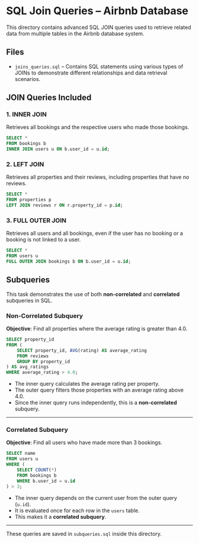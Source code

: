 # SQL Join Queries – Airbnb Database

This directory contains advanced SQL JOIN queries used to retrieve related data from multiple tables in the Airbnb database system.

## Files

- `joins_queries.sql` – Contains SQL statements using various types of JOINs to demonstrate different relationships and data retrieval scenarios.

## JOIN Queries Included

### 1. INNER JOIN
Retrieves all bookings and the respective users who made those bookings.

```sql
SELECT *
FROM bookings b
INNER JOIN users u ON b.user_id = u.id;
```

### 2. LEFT JOIN

Retrieves all properties and their reviews, including properties that have no reviews.

```sql
SELECT *
FROM properties p
LEFT JOIN reviews r ON r.property_id = p.id;
```

### 3. FULL OUTER JOIN

Retrieves all users and all bookings, even if the user has no booking or a booking is not linked to a user.

```sql
SELECT *
FROM users u
FULL OUTER JOIN bookings b ON b.user_id = u.id;
```

## Subqueries

This task demonstrates the use of both **non-correlated** and **correlated** subqueries in SQL.

### Non-Correlated Subquery

**Objective**: Find all properties where the average rating is greater than 4.0.

```sql
SELECT property_id
FROM (
    SELECT property_id, AVG(rating) AS average_rating
    FROM reviews
    GROUP BY property_id
) AS avg_ratings
WHERE average_rating > 4.0;
```

* The inner query calculates the average rating per property.
* The outer query filters those properties with an average rating above 4.0.
* Since the inner query runs independently, this is a **non-correlated** subquery.

---

### Correlated Subquery

**Objective**: Find all users who have made more than 3 bookings.

```sql
SELECT name
FROM users u
WHERE (
    SELECT COUNT(*)
    FROM bookings b
    WHERE b.user_id = u.id
) > 3;
```

* The inner query depends on the current user from the outer query (`u.id`).
* It is evaluated once for each row in the `users` table.
* This makes it a **correlated subquery**.

---

These queries are saved in `subqueries.sql` inside this directory.